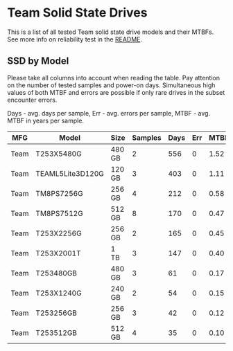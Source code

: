 Team Solid State Drives
=======================

This is a list of all tested Team solid state drive models and their MTBFs. See
more info on reliability test in the [README](https://github.com/bsdhw/SMART).

SSD by Model
------------

Please take all columns into account when reading the table. Pay attention on the
number of tested samples and power-on days. Simultaneous high values of both MTBF
and errors are possible if only rare drives in the subset encounter errors.

Days - avg. days per sample,
Err  - avg. errors per sample,
MTBF - avg. MTBF in years per sample.

| MFG       | Model              | Size   | Samples | Days  | Err   | MTBF |
|-----------|--------------------|--------|---------|-------|-------|------|
| Team      | T253X5480G         | 480 GB | 2       | 556   | 0     | 1.52   |
| Team      | TEAML5Lite3D120G   | 120 GB | 3       | 403   | 0     | 1.11   |
| Team      | TM8PS7256G         | 256 GB | 4       | 212   | 0     | 0.58   |
| Team      | TM8PS7512G         | 512 GB | 8       | 170   | 0     | 0.47   |
| Team      | T253X2256G         | 256 GB | 2       | 165   | 0     | 0.45   |
| Team      | T253X2001T         | 1 TB   | 3       | 147   | 0     | 0.40   |
| Team      | T253480GB          | 480 GB | 3       | 61    | 0     | 0.17   |
| Team      | T253X1240G         | 240 GB | 2       | 54    | 0     | 0.15   |
| Team      | T253256GB          | 256 GB | 3       | 42    | 0     | 0.12   |
| Team      | T253512GB          | 512 GB | 4       | 35    | 0     | 0.10   |
